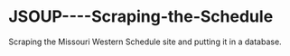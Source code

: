 # JSOUP----Scraping-the-Schedule
Scraping the Missouri Western Schedule site and putting it in a database.
